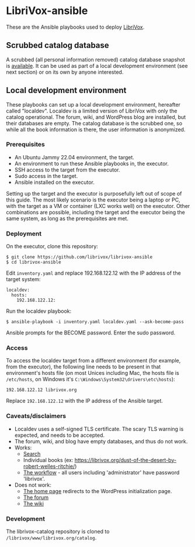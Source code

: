 # LibriVox-ansible

These are the Ansible playbooks used to deploy
[LibriVox](https://librivox.org/).

## Scrubbed catalog database

A scrubbed (all personal information removed) catalog database snapshot is
[available](roles/db_import/files/librivox_catalog_scrubbed.sql.bz2). It can
be used as part of a local development environment (see next section) or on its
own by anyone interested.

## Local development environment

These playbooks can set up a local development environment, hereafter called
"localdev". Localdev is a limited version of LibriVox with only the catalog
operational. The forum, wiki, and WordPress blog are installed, but their
databases are empty. The catalog database is the scrubbed one, so while all the
book information is there, the user information is anonymized.

### Prerequisites

* An Ubuntu Jammy 22.04 environment, the target.
* An environment to run these Ansible playbooks in, the executor.
* SSH access to the target from the executor.
* Sudo access in the target.
* Ansible installed on the executor.

Setting up the target and the executor is purposefully left out of scope of
this guide. The most likely scenario is the executor being a laptop or PC, with
the target as a VM or container (LXC works well) on the executor. Other
combinations are possible, including the target and the executor being the same
system, as long as the prerequisites are met.

### Deployment

On the executor, clone this repository:

```
$ git clone https://github.com/librivox/librivox-ansible
$ cd librivox-ansible
```

Edit `inventory.yaml` and replace 192.168.122.12 with the IP address of the target system:

```
localdev:
  hosts:
    192.168.122.12:
```

Run the localdev playbook:

```
$ ansible-playbook -i inventory.yaml localdev.yaml --ask-become-pass
```

Ansible prompts for the BECOME password. Enter the sudo password.

### Access

To access the localdev target from a different environment (for example, from
the executor), the following line needs to be present in that environment's
hosts file (on most Unices including Mac, the hosts file is `/etc/hosts`, on
Windows it's `C:\Windows\System32\drivers\etc\hosts`):

```
192.168.122.12 librivox.org
```

Replace `192.168.122.12` with the IP address of the Ansible target.

### Caveats/disclaimers

* Localdev uses a self-signed TLS certificate. The scary TLS warning is
  expected, and needs to be accepted.
* The forum, wiki, and blog have empty databases, and thus do not work.
* Works:
    * [Search](https://librivox.org/search)
    * Individual books (ex:
      https://librivox.org/dust-of-the-desert-by-robert-welles-ritchie/)
    * [The workflow](https://librivox.org/workflow) - all users including 'administrator' have password 'librivox'.
* Does not work:
    * [The home page](https://librivox.org) redirects to the WordPress
      initialization page.
    * [The forum](https://forum.librivox.org/)
    * [The wiki](https://wiki.librivox.org/)

### Development

The librivox-catalog repository is cloned to
`/librivox/www/librivox.org/catalog`.
